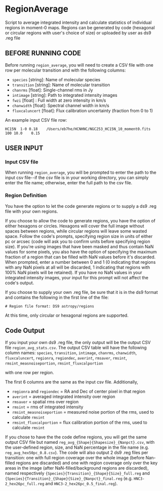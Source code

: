 # RegionAverage
Script to average integrated intensity and calculate statistics of individual regions in moment-0 maps. Regions can be generated by code (hexagonal or circular regions with user's choice of size) or uploaded by user as ds9 .reg file

## BEFORE RUNNING CODE
Before running `region_average`, you will need to create a CSV file with one row per molecular transition and with the following columns:

- `species` [string]: Name of molecular species
- `transition` [string]: Name of molecular transition
- `chanrms` [float]: Single-channel rms in Jy
- `intimage` [string]: Path to integrated intensity images
- `fwzi` [float] : Full width at zero intensity in km/s
- `chanwidth` [float]: Spectral channel width in km/s
- `fluxcaluncert` [float]: Flux calibration uncertainty (fraction from 0 to 1)

An example input CSV file row:

`HC15N	1-0	0.18	/Users/eb7he/HCNHNC/NGC253_HC15N_10_moment0.fits	100	10.0	0.15`

## USER INPUT
### Input CSV file
When running `region_average`, you will be prompted to enter the path to the input csv file--if the csv file is in your working directory, you can simply enter the file name; otherwise, enter the full path to the csv file.

### Region Definition
You have the option to let the code generate regions or to supply a ds9 .reg file with your own regions. 

If you choose to allow the code to generate regions, you have the option of either hexagons or circles. Hexagons will cover the full image without spaces between regions, while circular regions will leave some wasted space. Follow the code's prompts, specifying region size in units of either pc or arcsec (code will ask you to confirm units before specifying region size). If you're using images that have been masked and thus contain NaN values for some pixels, you also have the option of specifying the maximum fraction of a region that can be filled with NaN values before it's discarded. When prompted, enter a number between 0 and 1 (0 indicating that regions with any NaN pixels at all will be discarded, 1 indicating that regions with 100% NaN pixels will be retained). If you have no NaN values in your integrated intensity images, your input for this prompt will not affect the code's output.

If you choose to supply your own .reg file, be sure that it is in the ds9 format and contains the following in the first line of the file:

`# Region file format: DS9 astropy/regions`

At this time, only circular or hexagonal regions are supported.

## Code Output

If you input your own ds9 .reg file, the only output will be the output CSV file `region_avg_stats.csv`. The output CSV table will have the following column names:
`species`, `transition`, `intimage`, `chanrms`, `chanwidth`, `fluxcaluncert`, `regionra`, `regiondec`, `averint`, `rmsaver`, `rmsint`, `rmsint_measnoiseportion`, `rmsint_fluxcalportion`

with one row per region.

The first 6 columns are the same as the input csv file. Additionally,

- `regionra` and `regiondec` = RA and Dec of center pixel in that region
- `averint` = averaged integrated intensity over region
- `rmsaver` = spatial rms over region 
- `rmsint` = rms of integrated intensity
- `rmsint_measnoiseportion` = measured noise portion of the rms, used to calculate `rmsint`
- `rmsint_fluxcalportion` = flux calibration portion of the rms, used to calculate `rmsint`

If you chose to have the the code define regions, you will get the same output CSV file but named 
`reg_avg_{Shape}{Shapesize}_{Nanpct}.csv`, with the user-defined region, size, and NaN percentage in the file name (e.g. `reg_avg_hex50pc_0.8.csv`). The code will also output 2 ds9 .reg files per transition: one with full region coverage over the whole image (before Nan-filled regions are discarded) and one with region coverage only over the key areas in the image (after NaN-filled/background regions are discarded), named respectively 
`{Species}{Transition}_{Shape}{Size}_full.reg` and `{Species}{Transition}_{Shape}{Size}_{Nanpct}_final.reg` (e.g. `HNC3-2_hex26pc_full.reg` and `HNC3-2_hex26pc_0.5_final.reg`).
